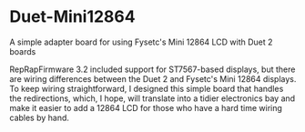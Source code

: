 # Duet-Mini12864
A simple adapter board for using Fysetc's Mini 12864 LCD with Duet 2 boards

RepRapFirmware 3.2 included support for ST7567-based displays, but there are wiring differences between the Duet 2 and Fysetc's Mini 12864 displays. To keep wiring straightforward, I designed this simple board that handles the redirections, which, I hope, will translate into a tidier electronics bay and make it easier to add a 12864 LCD for those who have a hard time wiring cables by hand.
